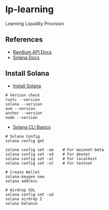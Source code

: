 # lp-learning

Learning Liquidity Provision

## References

- [Raydium API Docs](https://docs.raydium.io/raydium)
- [Solana Docs](https://solana.com/docs)

## Install Solana

- [Install Solana](https://solana.com/docs/intro/installation)

```shell
# Version check
rustc --version
solana --version
avm --version
anchor --version
node --version
```

- [Solana CLI Basics](https://solana.com/docs/intro/installation#solana-cli-basics)

```shell
# Solana Config
solana config get

solana config set -um    # For mainnet-beta
solana config set -ud    # For devnet
solana config set -ul    # For localhost
solana config set -ut    # For testnet

# Create Wallet
solana-keygen new
solana address

# Airdrop SOL
solana config set -ud
solana airdrop 2
solana balance
```
